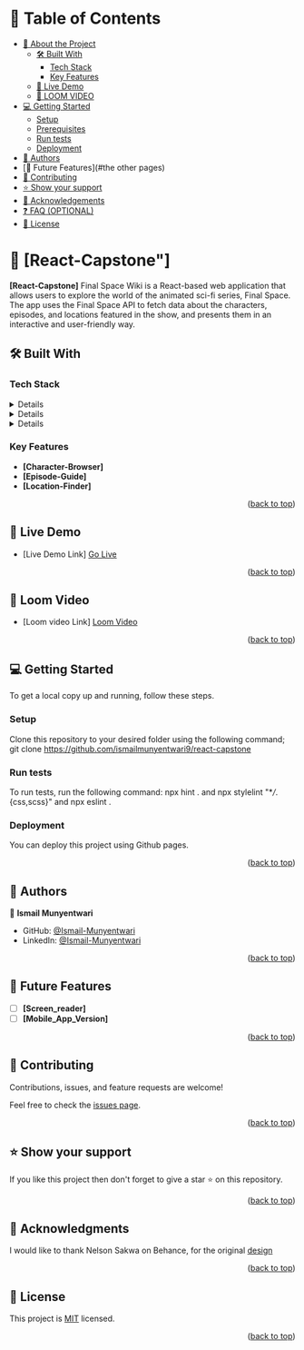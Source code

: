 # 📗 Table of Contents

- [📖 About the Project](#about-react-capstone )
  - [🛠 Built With](#built-with)
    - [Tech Stack](#tech-stack)
    - [Key Features](#key-features)
  - [🚀 Live Demo](#live-demo)
  - [🚀 LOOM VIDEO](#Loom-Video)
- [💻 Getting Started](#getting-started)
  - [Setup](#setup)
  - [Prerequisites](#prerequisites)
  - [Run tests](#run-tests)
  - [Deployment](#triangular_flag_on_post-deployment)
- [👥 Authors](#Isma)
- [🔭 Future Features](#the other pages)
- [🤝 Contributing](#contributing)
- [⭐️ Show your support](#support)
- [🙏 Acknowledgements](#microverse)
- [❓ FAQ (OPTIONAL)](#faq)
- [📝 License](#license)

<!-- PROJECT DESCRIPTION -->

# 📖 [React-Capstone"] <a name="React-Capstone"></a>

**[React-Capstone]** Final Space Wiki is a React-based web application that allows users to explore the world of the animated sci-fi series, Final Space. The app uses the Final Space API to fetch data about the characters, episodes, and locations featured in the show, and presents them in an interactive and user-friendly way.

## 🛠 Built With <a name="HTML, CSS and REACT"></a>


### Tech Stack <a name="HTML, CSS and REACT"></a>

<details>
  <ul>
    <li><a href="https://developer.mozilla.org/en-US/docs/Web/HTML">HTML</a></li>
  </ul>
</details>

<details>
  <ul>
    <li><a href="https://developer.mozilla.org/en-US/docs/Web/CSS">CSS</a></li>
  </ul>
</details>

<details>
  <ul>
    <li><a href="https://developer.mozilla.org/en-US/docs/Web/REACT">JavaScript</a></li>
  </ul>
</details>

<!-- Features -->

### Key Features <a name="key-features"></a>

- **[Character-Browser]**
- **[Episode-Guide]**
- **[Location-Finder]**

<p align="right">(<a href="#readme-top">back to top</a>)</p>

<!-- LIVE DEMO -->

## 🚀 Live Demo <a name="live-demo"></a>

- [Live Demo Link] <a href="https://ismailmunyentwari9.github.io/react-capstone/">Go  Live</a>

<p align="right">(<a href="#readme-top">back to top</a>)</p>
<!-- LOOM VIDEO -->

## 🚀 Loom  Video <a name="loom-Video"></a>

- [Loom video  Link] <a href="https://www.loom.com/share/934e784c61c2485ab4cbb73bd90869a5">Loom Video</a>

<p align="right">(<a href="#readme-top">back to top</a>)</p>

<!-- GETTING STARTED -->

## 💻 Getting Started <a name="getting-started"></a>

To get a local copy up and running, follow these steps.

### Setup

Clone this repository to your desired folder using the following command; git clone https://github.com/ismailmunyentwari9/react-capstone

### Run tests

To run tests, run the following command: npx hint . and npx stylelint "\*_/_.{css,scss}" and npx eslint .

### Deployment

You can deploy this project using Github pages.

<p align="right">(<a href="#readme-top">back to top</a>)</p>

<!-- AUTHORS -->

## 👥 Authors <a name="authors"></a>

👤 **Ismail Munyentwari**

- GitHub: [@Ismail-Munyentwari](https://github.com/ismailmunyentwari9)
- LinkedIn: [@Ismail-Munyentwari](https://www.linkedin.com/in/munyentwari-ismail-754718191/)

<p align="right">(<a href="#readme-top">back to top</a>)</p>

<!-- FUTURE FEATURES -->

## 🔭 Future Features <a name="future-features"></a>

- [ ] **[Screen_reader]**
- [ ] **[Mobile_App_Version]**

<p align="right">(<a href="#readme-top">back to top</a>)</p>

<!-- CONTRIBUTING -->

## 🤝 Contributing <a name="contributing"></a>

Contributions, issues, and feature requests are welcome!

Feel free to check the [issues page](https://github.com/ismailmunyentwari9/react-capstone/issues).

<p align="right">(<a href="#readme-top">back to top</a>)</p>

<!-- SUPPORT -->

## ⭐️ Show your support <a name="support"></a>

If you like this project then don't forget to give a star ⭐ on this repository.

<p align="right">(<a href="#readme-top">back to top</a>)</p>

<!-- ACKNOWLEDGEMENTS -->

## 🙏 Acknowledgments <a name="acknowledgements"></a>

I would like to thank Nelson Sakwa on Behance, for the original [design](https://www.behance.net/gallery/31579789/Ballhead-App-(Free-PSDs))

<p align="right">(<a href="#readme-top">back to top</a>)</p>

<!-- LICENSE -->

## 📝 License <a name="license"></a>

This project is [MIT](LICENSE.md) licensed.

<p align="right">(<a href="#readme-top">back to top</a>)</p>

